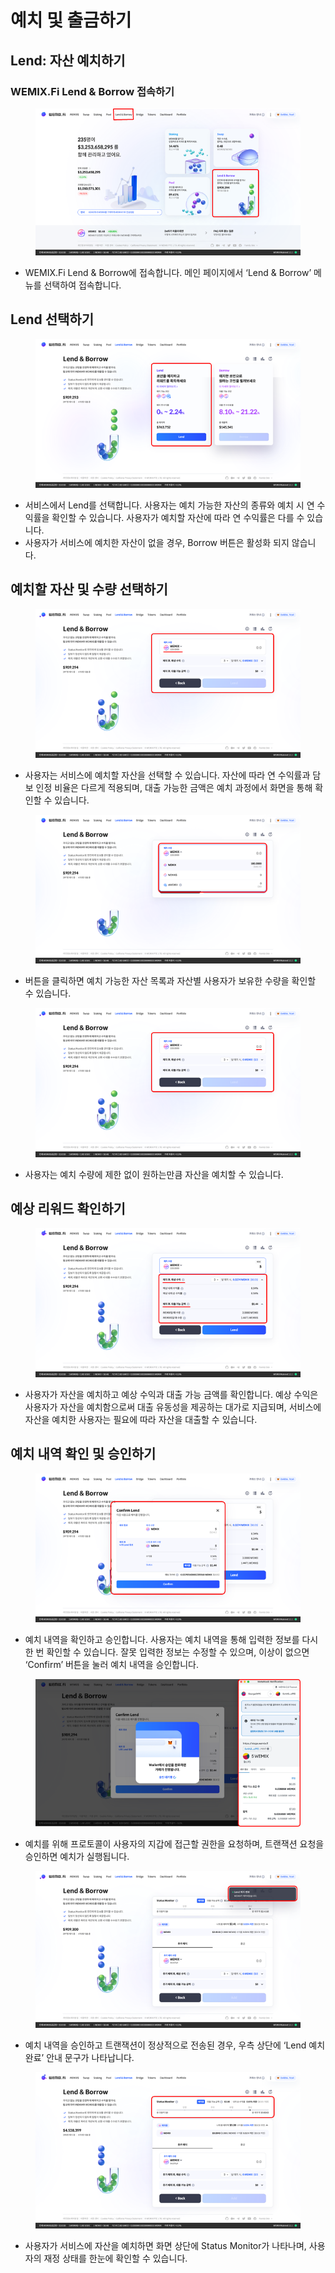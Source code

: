 # 예치 및 출금하기

## Lend: 자산 예치하기

### WEMIX.Fi Lend & Borrow 접속하기

<figure><img src="../../.gitbook/assets/image (7).png" alt=""><figcaption></figcaption></figure>

* WEMIX.Fi Lend & Borrow에 접속합니다. 메인 페이지에서 ‘Lend & Borrow’ 메뉴를 선택하여 접속합니다.

## Lend 선택하기

<figure><img src="../../.gitbook/assets/image (13).png" alt=""><figcaption></figcaption></figure>

* 서비스에서 Lend를 선택합니다. 사용자는 예치 가능한 자산의 종류와 예치 시 연 수익률을 확인할 수 있습니다. 사용자가 예치할 자산에 따라 연 수익률은 다를 수 있습니다.
* 사용자가 서비스에 예치한 자산이 없을 경우, Borrow 버튼은 활성화 되지 않습니다.

## 예치할 자산 및 수량 선택하기

<figure><img src="../../.gitbook/assets/image (5).png" alt=""><figcaption></figcaption></figure>

* 사용자는 서비스에 예치할 자산을 선택할 수 있습니다. 자산에 따라 연 수익률과 담보 인정 비율은 다르게 적용되며, 대출 가능한 금액은 예치 과정에서 화면을 통해 확인할 수 있습니다.

<figure><img src="../../.gitbook/assets/image (12).png" alt=""><figcaption></figcaption></figure>

* 버튼을 클릭하면 예치 가능한 자산 목록과 자산별 사용자가 보유한 수량을 확인할 수 있습니다.

<figure><img src="../../.gitbook/assets/image (3).png" alt=""><figcaption></figcaption></figure>

* 사용자는 예치 수량에 제한 없이 원하는만큼 자산을 예치할 수 있습니다.

## 예상 리워드 확인하기

<figure><img src="../../.gitbook/assets/image (2).png" alt=""><figcaption></figcaption></figure>

* 사용자가 자산을 예치하고 예상 수익과 대출 가능 금액를 확인합니다. 예상 수익은 사용자가 자산을 예치함으로써 대출 유동성을 제공하는 대가로 지급되며, 서비스에 자산을 예치한 사용자는 필요에 따라 자산을 대출할 수 있습니다.

## 예치 내역 확인 및 승인하기

<figure><img src="../../.gitbook/assets/image (11).png" alt=""><figcaption></figcaption></figure>

* 예치 내역을 확인하고 승인합니다. 사용자는 예치 내역을 통해 입력한 정보를 다시 한 번 확인할 수 있습니다. 잘못 입력한 정보는 수정할 수 있으며, 이상이 없으면 ‘Confirm’ 버튼을 눌러 예치 내역을 승인합니다.

<figure><img src="../../.gitbook/assets/image (10).png" alt=""><figcaption></figcaption></figure>

* 예치를 위해 프로토콜이 사용자의 지갑에 접근할 권한을 요청하며, 트랜잭션 요청을 승인하면 예치가 실행됩니다.

<figure><img src="../../.gitbook/assets/image (1).png" alt=""><figcaption></figcaption></figure>

* 예치 내역을 승인하고 트랜잭션이 정상적으로 전송된 경우, 우측 상단에 ‘Lend 예치 완료’ 안내 문구가 나타납니다.

<figure><img src="../../.gitbook/assets/image (9).png" alt=""><figcaption></figcaption></figure>

* 사용자가 서비스에 자산을 예치하면 화면 상단에 Status Monitor가 나타나며, 사용자의 재정 상태를 한눈에 확인할 수 있습니다.
